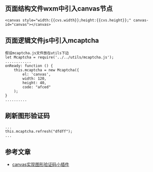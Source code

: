 ## 页面结构文件wxm中引入canvas节点
    <canvas style="width:{{cvs.width}};height:{{cvs.height}};" canvas-id="canvas"></canvas>
## 页面逻辑文件js中引入mcaptcha
    假设mcaptcha.js文件放在utils下边
    let Mcaptcha = require('../../utils/mcaptcha.js');
    ............
    onReady: function () {
        this.mcaptcha = new Mcaptcha({
            el: 'canvas',
            width: 120,
            height: 40,
            code: "afced"
        );
    }
    ..........
## 刷新图形验证码
    ...
    this.mcaptcha.refresh("dfdff");
    ...
## 参考文章
+  [canvas实现图形验证码小插件](https://www.jianshu.com/p/064a80a3561a)